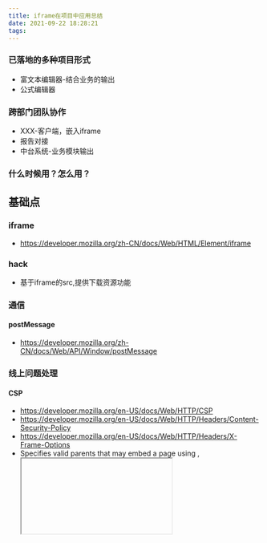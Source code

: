 ```yaml
---
title: iframe在项目中应用总结
date: 2021-09-22 18:28:21
tags:
---
```

### 已落地的多种项目形式
- 富文本编辑器-结合业务的输出
- 公式编辑器

### 跨部门团队协作
- XXX-客户端，嵌入iframe
- 报告对接
- 中台系统-业务模块输出

### 什么时候用？怎么用？

## 基础点
### iframe
- https://developer.mozilla.org/zh-CN/docs/Web/HTML/Element/iframe

### hack
- 基于iframe的src,提供下载资源功能
### 通信
#### postMessage
- https://developer.mozilla.org/zh-CN/docs/Web/API/Window/postMessage

### 线上问题处理
#### CSP
- https://developer.mozilla.org/en-US/docs/Web/HTTP/CSP
- https://developer.mozilla.org/en-US/docs/Web/HTTP/Headers/Content-Security-Policy
- https://developer.mozilla.org/en-US/docs/Web/HTTP/Headers/X-Frame-Options
- Specifies valid parents that may embed a page using <frame>, <iframe>, <object>, <embed>, or <applet>

```
# 不允许被嵌入
Content-Security-Policy: frame-ancestors 'none'
# 只允许被同源的页面嵌入
Content-Security-Policy: frame-ancestors 'self'
# 只允许被白名单内的页面嵌入
Content-Security-Policy: frame-ancestors www.example.com

# 不允许被嵌入
X-Frame-Options: deny
# 只允许被同源的页面嵌入
X-Frame-Options: sameorigin

```